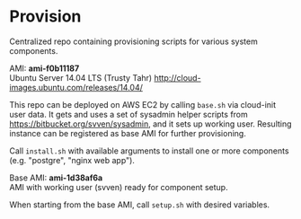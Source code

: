 Provision
=========

Centralized repo containing provisioning scripts for various system components.

AMI: **ami-f0b11187**  
Ubuntu Server 14.04 LTS (Trusty Tahr) http://cloud-images.ubuntu.com/releases/14.04/

This repo can be deployed on AWS EC2 by calling `base.sh` via cloud-init user data. It gets and uses a set of sysadmin helper scripts from https://bitbucket.org/svven/sysadmin, and it sets up working user. Resulting instance can be registered as base AMI for further provisioning.

Call `install.sh` with available arguments to install one or more components (e.g. "postgre", "nginx web app").

Base AMI: **ami-1d38af6a**  
AMI with working user (svven) ready for component setup.

When starting from the base AMI, call `setup.sh` with desired variables.
